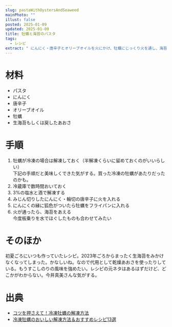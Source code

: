 ```yaml
---
slug: pastaWithOystersAndSeaweed
mainPhoto: ""
illust: false
posted: 2025-01-09
updated: 2025-01-09
title: 牡蠣と海苔のパスタ
tags:
  - レシピ
extract: " にんにく・唐辛子とオリーブオイルを火にかけ、牡蠣にじっくり火を通し、海苔をくわえ、パスタと和える。"
---
```

# 材料

- パスタ
- にんにく
- 唐辛子
- オリーブオイル
- 牡蠣
- 生海苔もしくは戻したあおさ
# 手順

1. 牡蠣が冷凍の場合は解凍しておく（半解凍くらいに留めておくのがいいらしい）  
   下記の手順だと美味しくできた気がする。買った冷凍の牡蠣があたりだったのかも。
  1. 冷蔵庫で数時間おいておく
  2. 3%の塩水と酒で解凍する
2. みじん切りしたにんにく・輪切の唐辛子に火を入れる
3. にんにくの縁に狐色がついたら牡蠣をフライパンに入れる
4. 火が通ったら、海苔をあえる  
   今度板乗りを水でほぐしたものも合わせてみたい

# そのほか

初夏ごろにいつも作っていたレシピ。2023年ごろからまったく生海苔をみかけなくなってしまった。かなしいね。なので代用として乾燥あおさを使ったりしている。もうすこしのりの風味を強めたい。レシピの元ネタはあるはずだけど、どこかがわからない。今井真美さんな気がする。
# 出典

- [コツを押さえて！冷凍牡蠣の解凍方法](https://delishkitchen.tv/recipes/499288842440803457)
- [冷凍牡蠣のおいしい解凍方法＆おすすめレシピ13選](https://macaro-ni.jp/75905#heading-3297345)
